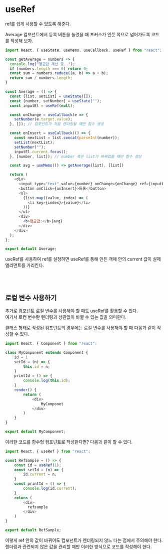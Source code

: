 # useRef
ref를 쉽게 사용할 수 있도록 해준다.  

Average 컴포넌트에서 등록 버튼을 눌렀을 때 포커스가 인풋 쪽으로 넘어가도록 코드를 작성해 보자.
```javascript
import React, { useState, useMemo, useCallback, useRef } from "react"; // 추가

const getAverage = numbers => {
  console.log("평균값 계산 중..");
  if (numbers.length === 0) return 0;
  const sum = numbers.reduce((a, b) => a + b);
  return sum / numbers.length;
}

const Average = () => {
  const [list, setList] = useState([]);
  const [number, setNumber] = useState("");
  const inputEl = useRef(null);

  const onChange = useCallback(e => {
    setNumber(e.target.value);
  }, []); // 컴포넌트가 처음 렌더링될 때만 함수 생성

  const onInsert = useCallback(() => {
    const nextList = list.concat(parseInt(number));
    setList(nextList);
    setNumber("");
    inputEl.current.focus();
  }, [number, list]); // number 혹은 list가 바뀌었을 때만 함수 생성

  const avg = useMemo(() => getAverage(list), [list])

  return (
    <div>
      <input type="text" value={number} onChange={onChange} ref={inputEl}/>
      <button onClick={onInsert}>등록</button>
      <ul>
        {list.map((value, index) => (
          <li key={index}>{value}</li>
        ))}
      </ul>
      <div>
        <b>평균값:</b>{avg}
      </div>
    </div>
  );
};

export default Average;
```
useRef를 사용하여 ref를 설정하면 useRef를 통해 만든 객체 안의 current 값이 실제 엘리먼트를 가리킨다.

<br>
<br>

## 로컬 변수 사용하기
추가로 컴포넌트 로컬 변수를 사용해야 할 때도 useRef를 활용할 수 있다.  
여기서 로컨 변수란 렌더링과 상관없이 바뀔 수 있는 값을 의미한다.  

클래스 형태로 작성된 컴포넌트의 경우에는 로컬 변수를 사용해야 할 때 다음과 같이 작성할 수 있다.
```javascript
import React, { Component } from "react";

class MyComponent extends Component {
    id = 1
    setId = (n) => {
        this.id = n;
    }
    printId = () => {
        console.log(this.id);
    }
    render() {
        return (
            <div>
                MyComponet
            </div>
        )
    }
}

export default MyComponent;
```

이러한 코드를 함수형 컴포넌트로 작성한다면? 다음과 같이 할 수 있다.
```javascript
import React, { useRef } from "react";

const RefSample = () => {
    const id = useRef(1);
    const setId = (n) => {
        id.current = n;
    }
    const printId = () => {
        console.log(id.current);
    }
    return (
        <div>
          refsample
        </div>
    )
}

export default RefSample;
```
이렇게 ref 안의 값이 바뀌어도 컴포넌트가 렌더링되지 않느 다는 점에서 주의해야 한다.  
렌더링과 관련되지 않은 값을 관리할 때만 이러한 방식으로 코드를 작성해야 한다.